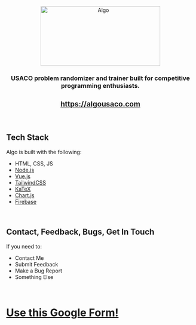 <div align="center">
  <img src="https://drive.google.com/uc?export=download&id=1OmGvm2_bLyr5f0nxQbWukugMVFNo8aOx" alt="Algo" height="160" width="320">
  <b><h3>USACO problem randomizer and trainer built for competitive programming enthusiasts.</p></b>
  <b><h3><a href="https://algousaco.com">https://algousaco.com</a></h3></b>
</div>
<br>
<h2>Tech Stack</h2>
<p>Algo is built with the following:</p>
<ul>
  <li>HTML, CSS, JS</li>
  <li><a href="https://nodejs.org">Node.js</a></li>
  <li><a href="https://vuejs.org">Vue.js</a></li>
  <li><a href="https://tailwindcss.com">TailwindCSS</a></li>
  <li><a href="https://katex.org">KaTeX</a></li>
  <li><a href="https://www.chartjs.org">Chart.js</a></li>
  <li><a href="https://firebase.google.com">Firebase</a></li>
</ul>
<br>
<h2>Contact, Feedback, Bugs, Get In Touch</h2>
<p>If you need to:</p>
<ul>
  <li>Contact Me</li>
  <li>Submit Feedback</li>
  <li>Make a Bug Report</li>
  <li>Something Else</li>
</ul>
<br>
<h1><a href="https://forms.gle/2qo1exSSopAChjET6">Use this Google Form!</a></h1>

<!-- <br>
<h2>Contributing</h2>
<p>All contributions are welcome! If you'd like to help, pick an <a href="https://github.com/IMGROOT2/algo/issues"> open issue</a>, submit a Pull Request!</p>
<p>If you contribute, thank you! You just made Algo an even stronger tool for all competitive programmers to use.</p> -->
